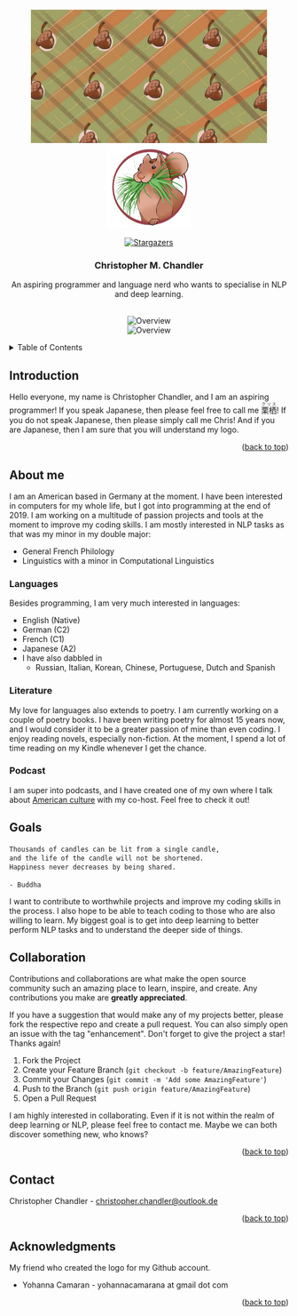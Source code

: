 <div id="top"></div>

<!-- PROJECT SHIELDS -->

<!-- PROJECT LOGO -->
<br />
<div align="center">
  <a href="https://github.com/christopher-chandler/repo_name">
<img src="readme_img/background.jpg" alt="Logo" width="426" height="240" ><br>
    <img src="readme_img/logo.png" alt="Logo" width="150" height="150">
  </a>

 
[![Stargazers][stars-shield]][stars-url]


<h3 align="center">Christopher M. Chandler </h3>

  <p align="center">
    An aspiring  programmer and language nerd who wants to specialise in NLP and deep learning.
    <br />
    <br />
 

![Overview](https://github-readme-stats.vercel.app/api?username=christopher-chandler&theme=cobalt)
<br>
![Overview](https://github-readme-stats.vercel.app/api/top-langs/?username=christopher-chandler&theme=cobalt)

</div>

<!-- TABLE OF CONTENTS -->
<details>
  <summary>Table of Contents</summary>
  <ol>
    <li>
      <a href="#Introduction">Introduction</a>
    </li>
    <li>
      <a href="#About-me">About me</a>
      <ul>
        <li><a href="#Languages">Languages</a></li>
        <li><a href="#Literature">Literature</a></li>
        <li><a href="#Podcast">Podcast</a></li>
       </ul>
    </li>
    <li><a href="#Goals">Goals</a></li>
    <li><a href="#Collaboration">Collaboration</a></li>
    <li><a href="#contact">Contact</a></li>
    <li><a href="#acknowledgments">Acknowledgments</a></li>
  </ol>
</details>

 
## Introduction 

Hello everyone, my name is Christopher Chandler, and I am an aspiring programmer! 
If you speak Japanese, then please feel free to call me <ruby><rb>栗栖</rb><rt>クリス</rt><ruby>! 
If you do not speak Japanese, then please simply call me Chris! And if you are Japanese, then
I am sure that you will understand my logo. 

<p align="right">(<a href="#top">back to top</a>)</p>


## About me
I am an American based in Germany at the moment. 
I have been interested in computers for my whole life, 
but I got into programming at the end of 2019. 
I am working on a multitude of passion projects and tools at the moment to improve my coding skills. 
I am mostly interested in NLP tasks as that was my minor in my double major:
* General French Philology
* Linguistics with a minor in Computational Linguistics

### Languages

Besides programming, I am very much interested in languages: 
* English (Native)
* German (C2)
* French (C1)
* Japanese (A2)
* I have also dabbled in
    * Russian, Italian, Korean, Chinese, Portuguese, Dutch and Spanish

### Literature
My love for languages also extends to poetry. I am currently working on a couple of poetry books. 
I have been writing poetry for almost 15 years now, and I would consider it to be a greater passion of mine than even coding.
I enjoy reading novels, especially non-fiction. 
At the moment, I spend a lot of time reading on my Kindle whenever I get the chance.

### Podcast

I am super into podcasts, and I have created one of my own
where I talk about [American culture](https://open.spotify.com/show/1PJKOQG5hVyZRTNrs2IwBl) with my co-host. 
Feel free to check it out!

## Goals
```
Thousands of candles can be lit from a single candle, 
and the life of the candle will not be shortened. 
Happiness never decreases by being shared.

- Buddha 
```
I want to contribute to worthwhile projects and improve my coding skills in the process.
I also hope to be able to teach coding to those who are also willing to learn.
My biggest goal is to get into deep learning to better perform NLP tasks 
and to understand the deeper side of things.


<!-- CONTRIBUTING -->
## Collaboration

Contributions and collaborations are what make the open source community such an amazing place to learn, inspire, and create.
Any contributions you make are **greatly appreciated**.

If you have a suggestion that would make any of my projects better, please fork the respective repo and create a pull request.
You can also simply open an issue with the tag "enhancement".
Don't forget to give the project a star! Thanks again!

1. Fork the Project
2. Create your Feature Branch (`git checkout -b feature/AmazingFeature`)
3. Commit your Changes (`git commit -m 'Add some AmazingFeature'`)
4. Push to the Branch (`git push origin feature/AmazingFeature`)
5. Open a Pull Request

I am highly interested in collaborating. Even if it is not within the realm of deep learning or NLP,
please feel free to contact me. Maybe we can both discover something new, who knows?

<p align="right">(<a href="#top">back to top</a>)</p>

<!-- CONTACT -->
## Contact

Christopher Chandler - christopher.chandler@outlook.de
 
<p align="right">(<a href="#top">back to top</a>)</p>

<!-- ACKNOWLEDGMENTS -->
## Acknowledgments

My friend who created the logo for my Github account.  
* Yohanna Camaran - yohannacamarana at gmail dot com


<p align="right">(<a href="#top">back to top</a>)</p>


<!-- MARKDOWN LINKS & IMAGES -->
<!-- https://www.markdownguide.org/basic-syntax/#reference-style-links -->

[contributors-shield]: https://img.shields.io/github/contributors/christopher-chandler/repo_name?color=green&logoColor=%20
[contributors-url]: https://github.com/christopher-chandler/repo_name/graphs/contributors

[stars-shield]: https://img.shields.io/github/stars/christopher-chandler?color=%20&logoColor=yellow&style=social
[stars-url]: https://github.com/christopher-chandler/repo_name/stargazers

[license-shield]: https://img.shields.io/github/license/christopher-chandler/repo_name?color=yellow
[license-url]: https://github.com/christopher-chandler/repo_name/blob/master/LICENSE.txt

[download-shield]: https://img.shields.io/github/downloads/christopher-chandler/repo_name/total
[update-shield]: https://img.shields.io/badge/Last_Updated-MONTH_YEAR-blue
